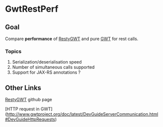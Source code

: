 # GwtRestPerf

## Goal

Compare **performance** of [RestyGWT](http://restygwt.fusesource.org/) and pure [GWT](http://www.gwtproject.org/) for rest calls.

### Topics

1. Serialization/deserialisation speed
2. Number of simultaneous calls supported
3. Support for JAX-RS annotations ?

## Other Links

[RestyGWT](https://github.com/chirino/resty-gwt) github page

[HTTP request in GWT] (http://www.gwtproject.org/doc/latest/DevGuideServerCommunication.html#DevGuideHttpRequests)

